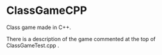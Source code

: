 # ClassGameCPP
Class game made in C++.

There is a description of the game commented at the top of ClassGameTest.cpp .
